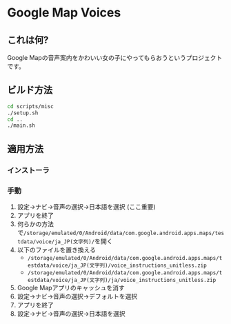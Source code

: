 # Google Map Voices

## これは何?

Google Mapの音声案内をかわいい女の子にやってもらおうというプロジェクトです。

## ビルド方法

```bash
cd scripts/misc
./setup.sh
cd ..
./main.sh
```

## 適用方法

### インストーラ

### 手動

1. 設定→ナビ→音声の選択→日本語を選択 (ここ重要)
2. アプリを終了
3. 何らかの方法で`/storage/emulated/0/Android/data/com.google.android.apps.maps/testdata/voice/ja_JP(文字列)/`を開く
4. 以下のファイルを置き換える
   - `/storage/emulated/0/Android/data/com.google.android.apps.maps/testdata/voice/ja_JP(文字列)/voice_instructions_unitless.zip`
   - `/storage/emulated/0/Android/data/com.google.android.apps.maps/testdata/voice/ja_JP(文字列)/ja/voice_instructions_unitless.zip`
5. Google Mapアプリのキャッシュを消す
6. 設定→ナビ→音声の選択→デフォルトを選択
7. アプリを終了
8. 設定→ナビ→音声の選択→日本語を選択
